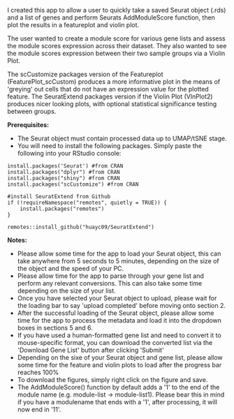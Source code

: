I created this app to allow a user to quickly take a saved Seurat object (.rds) and a list of genes and perform Seurats AddModuleScore function, then plot the results in a featureplot and violin plot.

The user wanted to create a module score for various gene lists and assess the module scores expression across their dataset. They also wanted to see the module scores expression between their two sample groups via a Violin Plot.

The scCustomize packages version of the Featureplot (FeaturePlot_scCustom) produces a more informative plot in the means of 'greying' out cells that do not have an expression value for the plotted feature.
The SeuratExtend packages version if the Violin Plot (VlnPlot2) produces nicer looking plots, with optional statistical significance testing between groups.


**Prerequisites:**
- The Seurat object must contain processed data up to UMAP/tSNE stage.
- You will need to install the following packages. Simply paste the following into your RStudio console:

```
install.packages('Seurat') #from CRAN
install.packages("dplyr") #from CRAN
install.packages("shiny") #from CRAN
install.packages("scCustomize") #from CRAN

#install SeuratExtend from Github
if (!requireNamespace("remotes", quietly = TRUE)) {
    install.packages("remotes")
}

remotes::install_github("huayc09/SeuratExtend")
```


**Notes:**
- Please allow some time for the app to load your Seurat object, this can take anywhere from 5 seconds to 5 minutes, depending on the size of the object and the speed of your PC.
- Please allow time for the app to parse through your gene list and perform any relevant conversions. This can also take some time depending on the size of your list.
- Once you have selected your Seurat object to upload, please wait for the loading bar to say 'upload completed' before moving onto section 2.
- After the successful loading of the Seurat object, please allow some time for the app to process the metadata and load it into the dropdown boxes in sections 5 and 6.
- If you have used a human-formatted gene list and need to convert it to mouse-specific format, you can download the converted list via the 'Download Gene List' button after clicking 'Submit'
- Depending on the sixe of your Seurat object and gene list, please allow some time for the feature and violin plots to load after the progress bar reaches 100%
- To download the figures, simply right click on the figure and save.
- The AddModuleScore() function by default adds a '1' to the end of the module name (e.g. module-list -> module-list1). Please bear this in mind if you have a modulename that ends with a '1', after processing, it will now end in '11'.
